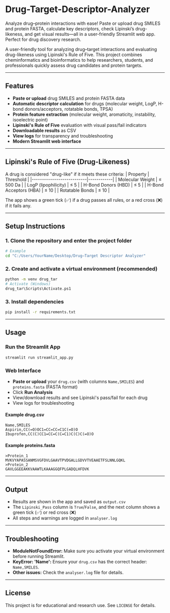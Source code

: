 # Drug-Target-Descriptor-Analyzer
 Analyze drug–protein interactions with ease! Paste or upload drug SMILES and protein FASTA, calculate key descriptors, check Lipinski’s drug-likeness, and get visual results—all in a user-friendly Streamlit web app. Perfect for drug discovery research.

A user-friendly tool for analyzing drug–target interactions and evaluating drug-likeness using Lipinski's Rule of Five. This project combines cheminformatics and bioinformatics to help researchers, students, and professionals quickly assess drug candidates and protein targets.

---

## Features
- **Paste or upload** drug SMILES and protein FASTA data
- **Automatic descriptor calculation** for drugs (molecular weight, LogP, H-bond donors/acceptors, rotatable bonds, TPSA)
- **Protein feature extraction** (molecular weight, aromaticity, instability, isoelectric point)
- **Lipinski's Rule of Five** evaluation with visual pass/fail indicators
- **Downloadable results** as CSV
- **View logs** for transparency and troubleshooting
- **Modern Streamlit web interface**

---

## Lipinski's Rule of Five (Drug-Likeness)
A drug is considered "drug-like" if it meets these criteria:
| Property                   | Threshold  |
|---------------------------|------------|
| Molecular Weight          | ≤ 500 Da   |
| LogP (lipophilicity)      | ≤ 5        |
| H-Bond Donors (HBD)       | ≤ 5        |
| H-Bond Acceptors (HBA)    | ≤ 10       |
| Rotatable Bonds           | ≤ 10       |

The app shows a green tick (✅) if a drug passes all rules, or a red cross (❌) if it fails any.

---

## Setup Instructions

### 1. Clone the repository and enter the project folder
```bash
# Example
cd "C:/Users/YourName/Desktop/Drug–Target Descriptor Analyzer"
```

### 2. Create and activate a virtual environment (recommended)
```bash
python -m venv drug_tar
# Activate (Windows)
drug_tar\Scripts\Activate.ps1
```

### 3. Install dependencies
```bash
pip install -r requirements.txt
```

---

## Usage

### **Run the Streamlit App**
```bash
streamlit run streamlit_app.py
```

### **Web Interface**
- **Paste or upload** your `drug.csv` (with columns `Name,SMILES`) and `proteins.fasta` (FASTA format)
- Click **Run Analysis**
- View/download results and see Lipinski's pass/fail for each drug
- View logs for troubleshooting

#### **Example drug.csv**
```
Name,SMILES
Aspirin,CC(=O)OC1=CC=CC=C1C(=O)O
Ibuprofen,CC(C)CC1=CC=C(C=C1)C(C)C(=O)O
```

#### **Example proteins.fasta**
```
>Protein_1
MVKVYAPASSANMSVGFDVLGAAVTPVDGALLGDVVTVEAAETFSLNNLGQKL
>Protein_2
GAVLGGEEAKKVAAWTLKAAAGGQFPLGADQLHFDVK
```

---

## Output
- Results are shown in the app and saved as `output.csv`
- The `Lipinski_Pass` column is `True`/`False`, and the next column shows a green tick (✅) or red cross (❌)
- All steps and warnings are logged in `analyser.log`

---

## Troubleshooting
- **ModuleNotFoundError:** Make sure you activate your virtual environment before running Streamlit.
- **KeyError: 'Name':** Ensure your `drug.csv` has the correct header: `Name,SMILES`.
- **Other issues:** Check the `analyser.log` file for details.

---

## License
This project is for educational and research use. See `LICENSE` for details. 

